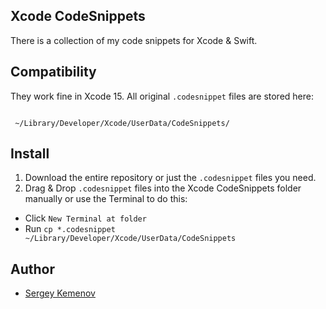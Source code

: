 ## Xcode CodeSnippets

There is a collection of my code snippets for Xcode & Swift. 


## Compatibility
They work fine in Xcode 15. All original `.codesnippet` files are stored here:

```

 ~/Library/Developer/Xcode/UserData/CodeSnippets/

```


## Install
1. Download the entire repository or just the `.codesnippet` files you need.
2. Drag & Drop `.codesnippet` files into the Xcode CodeSnippets folder manually or use the Terminal to do this:
- Click `New Terminal at folder`
- Run `cp *.codesnippet ~/Library/Developer/Xcode/UserData/CodeSnippets`


## Author

- [Sergey Kemenov](https://github.com/SKemenov)
